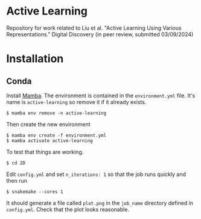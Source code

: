 # Active Learning

Repository for work related to Liu et al. "Active Learning Using Various Representations." Digital Discovery (in peer review, submitted 03/09/2024)​

# Installation

## Conda

Install
[Mamba](https://mamba.readthedocs.io/en/latest/micromamba-installation.html#umamba-install). The
environment is contained in the `environment.yml` file. It's name is
`active-learning` so remove it if it already exists.

    $ mamba env remove -n active-learning

Then create the new environment

    $ mamba env create -f environment.yml
    $ mamba activate active-learning

To test that things are working.

    $ cd 2D

Edit `config.yml` and set `n_iterations: 1` so that the job runs
quickly and then run

    $ snakemake --cores 1

It should generate a file called `plot.png` in the `job_name`
directory defined in `config.yml`. Check that the plot looks
reasonable.
